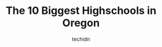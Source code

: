 ---
layout: ampstory
image: https://i0.wp.com/paketmu.com/wp-content/uploads/2023/06/seaside-high-school-0-in-oregon-1686369130.jpeg?resize=640,853
author: techidn
featured: false
description: Explore the diverse Highschool scene in Oregon, home to an incredible selection of 10 establishments catering to every taste. Whether youre in search of iconic favorites or undiscovered tre
title: The 10 Biggest Highschools in Oregon
cover:
   title: The 10 Biggest Highschools in Oregon
   subtitle: RICKPATE
   background: https://paketmu.com/wp-content/uploads/2023/06/seaside-high-school-0-in-oregon-1686369130.jpeg

pages: 
 - layout: thirds
   top: <h1>#1 Franklin High School</h1>
   bottom: "<p>My daughter is doing very well at this school, and I can only believe that the school staff are a big part of that success--not to trivialize her hard work in any way.   </p>"
   background: https://paketmu.com/wp-content/uploads/2023/06/seaside-high-school-1-in-oregon-1686369130.jpeg
   backgroundblur: true
 - layout: thirds
   top: <h1>#2 Sunset High School</h1>
   bottom: "<p>I love that Sunset has been able to create a sense of community in such a big school. For example, at preview days when students get their schedules, the principal person</p>"
   background: https://paketmu.com/wp-content/uploads/2023/06/seaside-high-school-2-in-oregon-1686369131.jpeg
   cta:
      link: https://paketmu.com/the-10-biggest-highschools-in-oregon/
      text: The 10 Biggest Highschools in Oregon
 - layout: thirds
   top: <h1>#3 Ida B. Wells-Barnett High School</h1>
   bottom: "<p>Ok.  I went there. Many changes happen every year.  They couldnt make up their minds on things.  Some teachers are good. Also expect the schedule to change every year. G</p>"
   background: https://paketmu.com/wp-content/uploads/2023/06/seaside-high-school-3-in-oregon-1686369132.jpeg
   cta:
      link: https://paketmu.com/the-10-biggest-highschools-in-oregon/
      text: The 10 Biggest Highschools in Oregon
 - layout: thirds
   top: <h1>#4 Beaverton High School</h1>
   bottom: "<p>13000 SW 2nd St, Beaverton, OR 97005, United States</p>"
   background: https://images.unsplash.com/photo-1597773150796-e5c14ebecbf5?ixlib=rb-4.0.3&ixid=MnwxMjA3fDB8MHxwaG90by1wYWdlfHx8fGVufDB8fHx8&auto=format&fit=crop&w=640&h=853&q=80
   cta:
      link: https://paketmu.com/the-10-biggest-highschools-in-oregon/
      text: The 10 Biggest Highschools in Oregon
 - layout: thirds
   top: <h1>#5 Milwaukie High School</h1>
   bottom: "<p>2301 SE Willard St, Milwaukie, OR 97222, United States</p>"
   background: https://images.unsplash.com/photo-1632260260864-caf7fde5ec36?ixlib=rb-4.0.3&ixid=MnwxMjA3fDB8MHxwaG90by1wYWdlfHx8fGVufDB8fHx8&auto=format&fit=crop&w=640&h=853&q=80
   cta:
      link: https://paketmu.com/the-10-biggest-highschools-in-oregon/
      text: The 10 Biggest Highschools in Oregon
 - layout: thirds
   top: <h1>#6 Oregon City High School</h1>
   bottom: "<p>19761 S Beavercreek Rd, Oregon City, OR 97045, United States</p>"
   background: https://images.unsplash.com/photo-1567095761054-7a02e69e5c43?ixlib=rb-4.0.3&ixid=MnwxMjA3fDB8MHxwaG90by1wYWdlfHx8fGVufDB8fHx8&auto=format&fit=crop&w=640&h=853&q=80
   cta:
      link: https://paketmu.com/the-10-biggest-highschools-in-oregon/
      text: The 10 Biggest Highschools in Oregon
 - layout: thirds
   top: <h1>#7 Southridge High School</h1>
   bottom: "<p>9625 SW 125th Ave, Beaverton, OR 97008, United States</p>"
   background: https://images.unsplash.com/photo-1510906594845-bc082582c8cc?ixlib=rb-4.0.3&ixid=MnwxMjA3fDB8MHxwaG90by1wYWdlfHx8fGVufDB8fHx8&auto=format&fit=crop&w=640&h=853&q=80
   cta:
      link: https://paketmu.com/the-10-biggest-highschools-in-oregon/
      text: The 10 Biggest Highschools in Oregon
 - layout: thirds
   middle: Continue reading...
   background: https://images.unsplash.com/photo-1515405295579-ba7b45403062?ixlib=rb-4.0.3&ixid=MnwxMjA3fDB8MHxwaG90by1wYWdlfHx8fGVufDB8fHx8&auto=format&fit=crop&w=640&h=853&q=80
   cta:
      link: https://paketmu.com/the-10-biggest-highschools-in-oregon/
      text: The 10 Biggest Highschools in Oregon
      
---